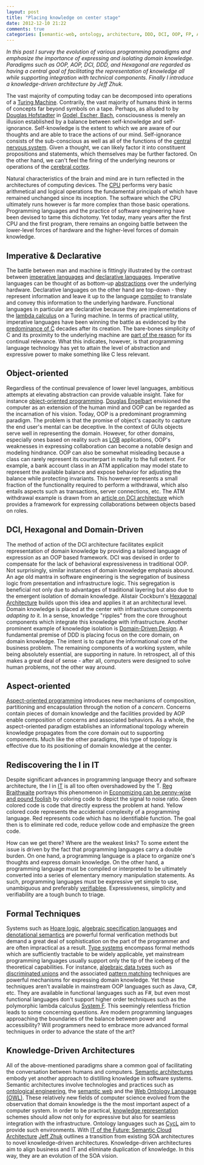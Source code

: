 ```yaml
---
layout: post
title: "Placing knowledge on center stage"
date: 2012-12-10 21:22
comments: true
categories: [semantic-web, ontology, architecture, DDD, DCI, OOP, FP, AOP]
---
```

_In this post I survey the evolution of various programming paradigms and emphasize the importance of expressing and isolating domain knowledge. Paradigms such as OOP, AOP, DCI, DDD, and Hexagonal are regarded as having a central goal of facilitating the representation of knowledge all while supporting integration with technical components. Finally I introduce a knowledge-driven architecture by Jeff Zhuk._

<!--more-->

The vast majority of computing today can be decomposed into operations of a [Turing Machine](http://en.wikipedia.org/wiki/Turing_machine). Contrarily, the vast majority of humans think in terms of concepts far beyond symbols on a tape. Perhaps, as alluded to by [Douglas Hofstadter](http://en.wikipedia.org/wiki/Douglas_Hofstadter) in [Godel, Escher, Bach](http://en.wikipedia.org/wiki/G%C3%B6del,_Escher,_Bach), consciousness is merely an illusion established by a balance between self-knowledge and self-ignorance. Self-knowledge is the extent to which we are aware of our thoughts and are able to trace the actions of our mind. Self-ignorance consists of the sub-conscious as well as all of the functions of the [central nervous system](http://en.wikipedia.org/wiki/Central_nervous_system). Given a thought, we can likely factor it into constituent propositions and statements, which themselves may be further factored. On the other hand, we can't feel the firing of the underlying neurons or operations of the [cerebral cortex](http://en.wikipedia.org/wiki/Cerebral_cortex). 

Natural characteristics of the brain and mind are in turn reflected in the architectures of computing devices. The [CPU](http://en.wikipedia.org/wiki/Central_processing_unit) performs very basic arithmetical and logical operations the fundamental principals of which have remained unchanged since its inception. The software which the CPU ultimately runs however is far more complex than those basic operations. Programming languages and the practice of software engineering have been devised to tame this dichotomy. Yet today, many years after the first CPU and the first program, there remains an ongoing battle between the lower-level forces of hardware and the higher-level forces of domain knowledge. 

## Imperative & Declarative

The battle between man and machine is fittingly illustrated by the contrast between [imperative languages](http://en.wikipedia.org/wiki/Imperative_programming) and [declarative languages](http://en.wikipedia.org/wiki/Declarative_programming). Imperative languages can be thought of as bottom-up [abstractions](http://gorodinski.com/blog/2012/05/31/abstractions/) over the underlying hardware. Declarative languages on the other hand are top-down - they represent information and leave it up to the language [compiler](http://en.wikipedia.org/wiki/Compiler) to translate and convey this information to the underlying hardware. Functional languages in particular are declarative because they are implementations of the [lambda calculus](http://en.wikipedia.org/wiki/Lambda_calculus) on a Turing machine. In terms of practical utility, imperative languages have been winning the battle as evidenced by the [predominance of C](http://langpop.com/) decades after its creation. The bare-bones simplicity of C and its proximity to the underlying machine are [part of the reason](http://programmers.stackexchange.com/questions/141329/what-makes-c-so-popular-in-the-age-of-oop) for its continual relevance. What this indicates, however, is that programming language technology has yet to attain the level of abstraction and expressive power to make something like C less relevant. 

## Object-oriented

Regardless of the continual prevalence of lower level languages, ambitious attempts at elevating abstraction can provide valuable insight. Take for instance [object-oriented programming](http://en.wikipedia.org/wiki/Object-oriented_programming). [Douglas Engelbart](http://en.wikipedia.org/wiki/Douglas_Engelbart) envisioned the computer as an extension of the human mind and OOP can be regarded as the incarnation of his vision. Today, OOP is a predominant programming paradigm. The problem is that the promise of object's capacity to capture the end user's mental can be deceptive. In the context of GUIs objects serve well in representing the domain. However, for other domains, especially ones based on reality such as [LOB](http://en.wikipedia.org/wiki/Line_of_business) applications, OOP's weaknesses in expressing collaboration can become a notable design and modeling hindrance. OOP can also be somewhat misleading because a class can rarely represent its counterpart in reality to the full extent. For example, a bank account class in an ATM application may model state to represent the available balance and expose behavior for adjusting the balance while protecting invariants. This however represents a small fraction of the functionality required to perform a withdrawal, which also entails aspects such as transactions, server connections, etc. The ATM withdrawal example is drawn from an [article on DCI architecture](http://www.artima.com/articles/dci_vision.html) which provides a framework for expressing collaborations between objects based on roles.

## DCI, Hexagonal and Domain-Driven

The method of action of the DCI architecture facilitates explicit representation of domain knowledge by providing a tailored language of expression as an OOP based framework. DCI was devised in order to compensate for the lack of behavioral expressiveness in traditional OOP. Not surprisingly, similar instances of domain knowledge emphasis abound. An age old mantra in software engineering is the segregation of business logic from presentation and infrastructure logic. This segregation is beneficial not only due to advantages of traditional layering but also due to the emergent isolation of domain knowledge. Alistair Cockburn's [Hexagonal Architecture](http://alistair.cockburn.us/Hexagonal+architecture) builds upon this idea and applies it at an architectural level. Domain knowledge is placed at the center with infrastructure components _adapting to_ it. In a sense, knowledge "ripples" from the core throughout components which integrate this knowledge with infrastructure. Another prominent example of knowledge isolation is [Domain-Driven Design](http://stackoverflow.com/tags/domain-driven-design/info). A fundamental premise of DDD is placing focus on the core domain, on domain knowledge. The intent is to capture the informational core of the business problem. The remaining components of a working system, while being absolutely essential, are supporting in nature. In retrospect, all of this makes a great deal of sense - after all, computers were designed to solve human problems, not the other way around.

## Aspect-oriented 

[Aspect-oriented programming](http://en.wikipedia.org/wiki/Aspect-oriented_programming) introduces new mechanisms of composition, partitioning and encapsulation through the notion of a _concern_. Concerns contain pieces of domain knowledge and the facilities provided by AOP enable composition of concerns and associated behaviors. As a whole, the aspect-oriented paradigm establishes an informational topology wherein knowledge propagates from the core domain out to supporting components. Much like the other paradigms, this type of topology is effective due to its positioning of domain knowledge at the center.

## Rediscovering the I in IT

Despite significant advances in programming language theory and software architecture, the I in [IT](http://en.wikipedia.org/wiki/Information_technology) is all too often overshadowed by the T. [Reg Braithwaite](https://twitter.com/raganwald) portrays this phenomenon in [Economizing can be penny-wise and pound foolish](http://raganwald.com/2006/12/economizing-can-be-penny-wise-and.html) by coloring code to depict the signal to noise ratio. Green colored code is code that directly express the problem at hand. Yellow colored code represents the accidental complexity of a programming language. Red represents code which has no identifiable function. The goal then is to eliminate red code, reduce yellow code and emphasize the green code.

How can we get there? Where are the weakest links? To some extent the issue is driven by the fact that programming languages carry a double burden. On one hand, a programming language is a place to organize one's thoughts and express domain knowledge. On the other hand, a programming language must be compiled or interpreted to be ultimately converted into a series of elementary memory manipulation statements. As such, programming languages must be expressive yet simple to use, unambiguous and preferably [verifiablee](http://en.wikipedia.org/wiki/Formal_verification). Expressiveness, simplicity and verifiability are a tough bunch to triage. 

## Formal Techniques

Systems such as [Hoare logic](http://en.wikipedia.org/wiki/Hoare_logic), [algebraic specification languages](http://en.wikipedia.org/wiki/Specification_language) and [denotational semantics](http://en.wikipedia.org/wiki/Denotational_semantics) are powerful formal verification methods but demand a great deal of sophistication on the part of the programmer and are often impractical as a result. [Type systems](http://en.wikipedia.org/wiki/Type_system) encompass formal methods which are sufficiently tractable to be widely applicable, yet mainstream programming languages usually support only the tip of the iceberg of the theoretical capabilities. For instance, [algebraic data types](http://en.wikipedia.org/wiki/Algebraic_data_type) such as [discriminated unions](http://msdn.microsoft.com/en-us/library/dd233226.aspx) and the associated [pattern matching](http://en.wikipedia.org/wiki/Pattern_matching) techniques are powerful mechanisms for expressing domain knowledge. Yet these techniques aren't available in mainstream OOP languages such as Java, C#, etc. They are available in functional languages such as F#, but even most functional languages don't support higher order techniques such as the polymorphic lambda calculus [System F](http://en.wikipedia.org/wiki/System_F). This seemingly relentless friction leads to some concerning questions. Are modern programming languages approaching the boundaries of the balance between power and accessibility? Will programmers need to embrace more advanced formal techniques in order to advance the state of the art?

## Knowledge-Driven Architectures

All of the above-mentioned paradigms share a common goal of facilitating the conversation between humans and computers. [Semantic architectures](http://en.wikipedia.org/wiki/Semantic_architecture) embody yet another approach to distilling knowledge in software systems. Semantic architectures involve technologies and practices such as [ontological engineering](http://en.wikipedia.org/wiki/Ontology_engineering), the [semantic web](http://en.wikipedia.org/wiki/Semantic_Web) and the [Web Ontology Language (OWL)](http://en.wikipedia.org/wiki/Web_Ontology_Language). These relatively new fields of computer science evolved from the observation that domain knowledge is the the most important aspect of a computer system. In order to be practical, [knowledge representation](http://groups.csail.mit.edu/medg/ftp/psz/k-rep.html) schemes should allow not only for expressive but also for seamless integration with the infrastructure. Ontology languages such as [CycL](http://en.wikipedia.org/wiki/CycL) aim to provide such environments. With [IT of the Future: Semantic Cloud Architecture](http://semanticweb.com/it-of-the-future-semantic-cloud-architecture_b31649) [Jeff Zhuk](http://www.linkedin.com/pub/jeff-yefim-zhuk/6/76b/3a) outlines a transition from existing SOA architectures to novel knowledge-driven architectures. Knowledge-driven architectures aim to align business and IT and eliminate duplication of knowledge. In this way, they are an evolution of the SOA vision.



